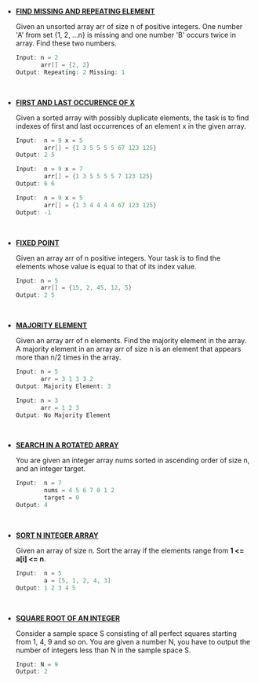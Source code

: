 * __[FIND MISSING AND REPEATING ELEMENT](https://github.com/ashish25-bit/data-structure-algorithms/blob/master/Searching-Sorting/Find-Missing-Repeating.cpp)__

    Given an unsorted array arr of size n of positive integers. One number 'A' from set {1, 2, …n} is missing and one number 'B' occurs twice in array. Find these two numbers.

    ```CPP
    Input: n = 2
           arr[] = {2, 2}
    Output: Repeating: 2 Missing: 1
    ```
<BR/>

* __[FIRST AND LAST OCCURENCE OF X](https://github.com/ashish25-bit/data-structure-algorithms/blob/master/Searching-Sorting/First-And-Last-Occurrences-Of-Xcpp)__

    Given a sorted array with possibly duplicate elements, the task is to find indexes of first and last occurrences of an element x in the given array.

    ```CPP
    Input:  n = 9 x = 5
            arr[] = {1 3 5 5 5 5 67 123 125}
    Output: 2 5

    Input:  n = 9 x = 7
            arr[] = {1 3 5 5 5 5 7 123 125}
    Output: 6 6

    Input:  n = 9 x = 5
            arr[] = {1 3 4 4 4 4 67 123 125}
    Output: -1
    ```
<BR/>

* __[FIXED POINT](https://github.com/ashish25-bit/data-structure-algorithms/blob/master/Searching-Sorting/Fixed-Point.cpp)__

    Given an array arr of n positive integers. Your task is to find the elements whose value is equal to that of its index value.

    ```CPP
    Input: n = 5
           arr[] = {15, 2, 45, 12, 5}
    Output: 2 5
    ```
<BR/>

* __[MAJORITY ELEMENT](https://github.com/ashish25-bit/data-structure-algorithms/blob/master/Searching-Sorting/Majority-Element.cpp)__

    Given an array arr of n elements. Find the majority element in the array. A majority element in an array arr of size n is an element that appears more than n/2 times in the array.

    ```CPP
    Input: n = 5
           arr = 3 1 3 3 2
    Output: Majority Element: 3

    Input: n = 3
           arr = 1 2 3
    Output: No Majority Element
    ```
<BR/>

* __[SEARCH IN A ROTATED ARRAY](https://github.com/ashish25-bit/data-structure-algorithms/blob/master/Searching-Sorting/Search-In-Rotated-Sorted-Array.cpp)__

    You are given an integer array nums sorted in ascending order of size n, and an integer target.

    ```CPP
    Input:  n = 7
            nums = 4 5 6 7 0 1 2
            target = 0
    Output: 4
    ```
<BR/>

* __[SORT N INTEGER ARRAY](https://github.com/ashish25-bit/data-structure-algorithms/blob/master/Searching-Sorting/Sort-N-Interger-Array.cpp)__

    Given an array of size n.
    Sort the array if the elements range from __1 <= a[i] <= n__.

    ```CPP
    Input:  n = 5
            a = [5, 1, 2, 4, 3]
    Output: 1 2 3 4 5
    ```
<BR/>

* __[SQUARE ROOT OF AN INTEGER](https://github.com/ashish25-bit/data-structure-algorithms/blob/master/Searching-Sorting/Square-Root-Of-An-Integer.cpp)__

    Consider a sample space S consisting of all perfect squares starting from 1, 4, 9 and so on. You are given a number N, you have to output the number of integers less than N in the sample space S.

    ```CPP
    Input: N = 9
    Output: 2
    ```
<BR/>